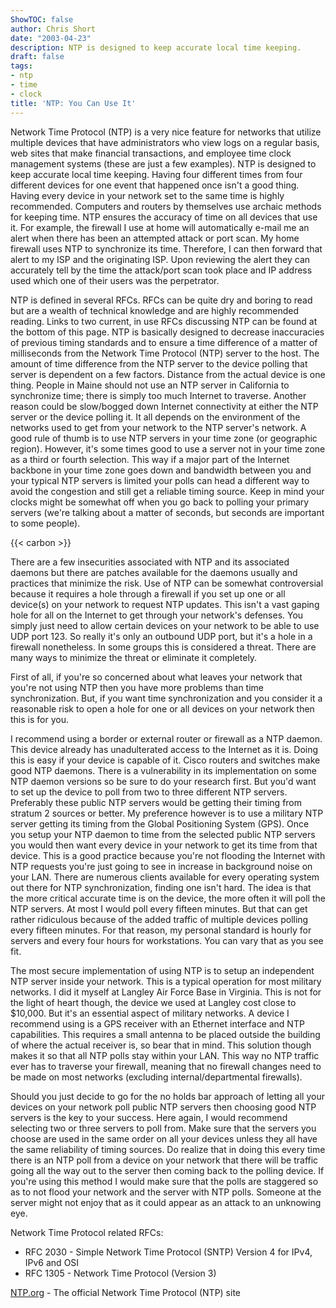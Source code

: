 ```yaml
---
ShowTOC: false
author: Chris Short
date: "2003-04-23"
description: NTP is designed to keep accurate local time keeping.
draft: false
tags:
- ntp
- time
- clock
title: 'NTP: You Can Use It'
---
```


Network Time Protocol (NTP) is a very nice feature for networks that utilize multiple devices that have administrators who view logs on a regular basis, web sites that make financial transactions, and employee time clock management systems (these are just a few examples). NTP is designed to keep accurate local time keeping. Having four different times from four different devices for one event that happened once isn't a good thing. Having every device in your network set to the same time is highly recommended. Computers and routers by themselves use archaic methods for keeping time. NTP ensures the accuracy of time on all devices that use it. For example, the firewall I use at home will automatically e-mail me an alert when there has been an attempted attack or port scan. My home firewall uses NTP to synchronize its time. Therefore, I can then forward that alert to my ISP and the originating ISP. Upon reviewing the alert they can accurately tell by the time the attack/port scan took place and IP address used which one of their users was the perpetrator.


NTP is defined in several RFCs. RFCs can be quite dry and boring to read but are a wealth of technical knowledge and are highly recommended reading. Links to two current, in use RFCs discussing NTP can be found at the bottom of this page. NTP is basically designed to decrease inaccuracies of previous timing standards and to ensure a time difference of a matter of milliseconds from the Network Time Protocol (NTP) server to the host. The amount of time difference from the NTP server to the device polling that server is dependent on a few factors.  Distance from the actual device is one thing. People in Maine should not use an NTP server in California to synchronize time; there is simply too much Internet to traverse. Another reason could be slow/bogged down Internet connectivity at either the NTP server or the device polling it. It all depends on the environment of the networks used to get from your network to the NTP server's network. A good rule of thumb is to use NTP servers in your time zone (or geographic region).  However, it's some times good to use a server not in your time zone as a third or fourth selection. This way if a major part of the Internet backbone in your time zone goes down and bandwidth between you and your typical NTP servers is limited your polls can head a different way to avoid the congestion and still get a reliable timing source. Keep in mind your clocks might be somewhat off when you go back to polling your primary servers (we're talking about a matter of seconds, but seconds are important to some people).

{{< carbon >}}

There are a few insecurities associated with NTP and its associated daemons but there are patches available for the daemons usually and practices that minimize the risk. Use of NTP can be somewhat controversial because it requires a hole through a firewall if you set up one or all device(s) on your network to request NTP updates. This isn't a vast gaping hole for all on the Internet to get through your network's defenses. You simply just need to allow certain devices on your network to be able to use UDP port 123. So really it's only an outbound UDP port, but it's a hole in a firewall nonetheless. In some groups this is considered a threat. There are many ways to minimize the threat or eliminate it completely.

First of all, if you're so concerned about what leaves your network that you're not using NTP then you have more problems than time synchronization. But, if you want time synchronization and you consider it a reasonable risk to open a hole for one or all devices on your network then this is for you.

I recommend using a border or external router or firewall as a NTP daemon. This device already has unadulterated access to the Internet as it is. Doing this is easy if your device is capable of it. Cisco routers and switches make good NTP daemons. There is a vulnerability in its implementation on some NTP daemon versions so be sure to do your research first. But you'd want to set up the device to poll from two to three different NTP servers. Preferably these public NTP servers would be getting their timing from stratum 2 sources or better. My preference however is to use a military NTP server getting its timing from the Global Positioning System (GPS). Once you setup your NTP daemon to time from the selected public NTP servers you would then want every device in your network to get its time from that device. This is a good practice because you're not flooding the Internet with NTP requests you're just going to see in increase in background noise on your LAN. There are numerous clients available for every operating system out there for NTP synchronization, finding one isn't hard. The idea is that the more critical accurate time is on the device, the more often it will poll the NTP servers. At most I would poll every fifteen minutes. But that can get rather ridiculous because of the added traffic of multiple devices polling every fifteen minutes. For that reason, my personal standard is hourly for servers and every four hours for workstations. You can vary that as you see fit.

The most secure implementation of using NTP is to setup an independent NTP server inside your network. This is a typical operation for most military networks. I did it myself at Langley Air Force Base in Virginia. This is not for the light of heart though, the device we used at Langley cost close to $10,000. But it's an essential aspect of military networks. A device I recommend using is a GPS receiver with an Ethernet interface and NTP capabilities. This requires a small antenna to be placed outside the building of where the actual receiver is, so bear that in mind. This solution though makes it so that all NTP polls stay within your LAN. This way no NTP traffic ever has to traverse your firewall, meaning that no firewall changes need to be made on most networks (excluding internal/departmental firewalls).

Should you just decide to go for the no holds bar approach of letting all your devices on your network poll public NTP servers then choosing good NTP servers is the key to your success. Here again, I would recommend selecting two or three servers to poll from. Make sure that the servers you choose are used in the same order on all your devices unless they all have the same reliability of timing sources. Do realize that in doing this every time there is an NTP poll from a device on your network that there will be traffic going all the way out to the server then coming back to the polling device. If you're using this method I would make sure that the polls are staggered so as to not flood your network and the server with NTP polls. Someone at the server might not enjoy that as it could appear as an attack to an unknowing eye.

Network Time Protocol related RFCs:
* RFC 2030 - Simple Network Time Protocol (SNTP) Version 4 for IPv4, IPv6 and OSI
* RFC 1305 - Network Time Protocol (Version 3)

[NTP.org](http://ntp.org/) - The official Network Time Protocol (NTP) site
